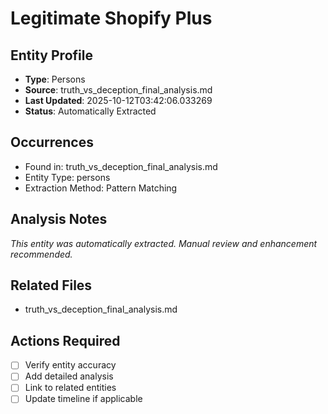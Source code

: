 # Legitimate Shopify Plus

## Entity Profile
- **Type**: Persons
- **Source**: truth_vs_deception_final_analysis.md
- **Last Updated**: 2025-10-12T03:42:06.033269
- **Status**: Automatically Extracted

## Occurrences
- Found in: truth_vs_deception_final_analysis.md
- Entity Type: persons
- Extraction Method: Pattern Matching

## Analysis Notes
*This entity was automatically extracted. Manual review and enhancement recommended.*

## Related Files
- truth_vs_deception_final_analysis.md

## Actions Required
- [ ] Verify entity accuracy
- [ ] Add detailed analysis
- [ ] Link to related entities
- [ ] Update timeline if applicable
